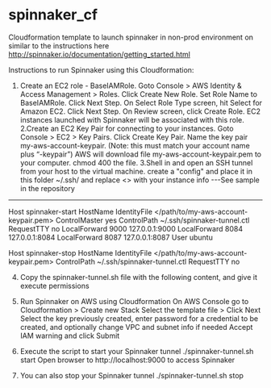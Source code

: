 # spinnaker_cf
Cloudformation template to launch spinnaker in non-prod environment on similar to the instructions here http://spinnaker.io/documentation/getting_started.html

Instructions to run Spinnaker using this Cloudformation:
1. Create an EC2 role - BaseIAMRole.
  Goto Console > AWS Identity & Access Management > Roles.
  Click Create New Role.
  Set Role Name to BaseIAMRole. Click Next Step.
  On Select Role Type screen, hit Select for Amazon EC2.
  Click Next Step.
  On Review screen, click Create Role.
  EC2 instances launched with Spinnaker will be associated with this role.
2.Create an EC2 Key Pair for connecting to your instances.
  Goto Console > EC2 > Key Pairs.
  Click Create Key Pair.
  Name the key pair my-aws-account-keypair. (Note: this must match your account name plus “-keypair”)
  AWS will download file my-aws-account-keypair.pem to your computer. chmod 400 the file.
3.Shell in and open an SSH tunnel from your host to the virtual machine.
create a "config" and place it in this folder ~/.ssh/ and replace <> with your instance info ---See sample in the repository
--------------------------------
 Host spinnaker-start
   HostName <Public DNS name of instance you just created>
   IdentityFile </path/to/my-aws-account-keypair.pem>
   ControlMaster yes
   ControlPath ~/.ssh/spinnaker-tunnel.ctl
   RequestTTY no
   LocalForward 9000 127.0.0.1:9000
   LocalForward 8084 127.0.0.1:8084
   LocalForward 8087 127.0.0.1:8087
   User ubuntu

 Host spinnaker-stop
   HostName <Public DNS name of instance you just created>
   IdentityFile </path/to/my-aws-account-keypair.pem>
   ControlPath ~/.ssh/spinnaker-tunnel.ctl
   RequestTTY no
   
4. Copy the spinnaker-tunnel.sh file with the following content, and give it execute permissions
5. Run Spinnaker on AWS using Cloudformation
   On AWS Console go to Cloudformation > Create new Stack
   Select the template file > Click Next
   Select the key previously created, enter password for a credential to be created, and optionally change VPC and subnet info if needed
   Accept IAM warning and click Submit
   
6. Execute the script to start your Spinnaker tunnel
    ./spinnaker-tunnel.sh start
    Open browser to http://localhost:9000 to access Spinnaker
6. You can also stop your Spinnaker tunnel
    ./spinnaker-tunnel.sh stop
    
